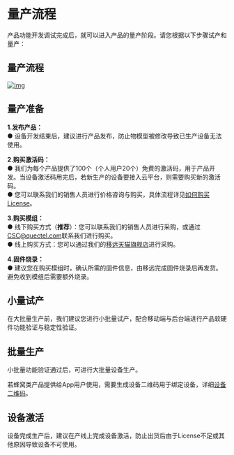 # 量产流程

产品功能开发调试完成后，就可以进入产品的量产阶段。请您根据以下步骤试产和量产：

## **量产流程**

<a data-fancybox title="img" href="/massProduct/image2022-3-14_14-34-56.png?version=1&modificationDate=1647239074000&api=v2">![img](/massProduct/image2022-3-14_14-34-56.png?version=1&modificationDate=1647239074000&api=v2)</a>

## **量产准备**

**1.发布产品：**<br />
● 设备开发结束后，建议进行产品发布，防止物模型被修改导致已生产设备无法使用。

**2.购买激活码：**<br />
● 我们为每个产品提供了100个（个人用户20个）免费的激活码，用于产品开发。当设备激活码用完后，若新生产的设备要接入云平台，则需要购买新的激活码。<br />
● 您可以联系我们的销售人员进行价格咨询与购买，具体流程详见[如何购买License](/massProduct/buy.md)。

**3.购买模组：**<br />
● 线下购买方式（**推荐**）：您可以联系我们的销售人员进行采购，或通过<CSC@quectel.com>联系我们进行购买。<br />
● 线上购买方式：您可以通过我们的[移远天猫旗舰店](https://yiyuanznsb.tmall.com/shop/view_shop.htm)进行采购。

**4.固件烧录：**<br />
● 建议您在购买模组时，确认所需的固件信息，由移远完成固件烧录后再发货。避免收到模组后需要额外烧录。

## **小量试产**

在大批量生产前，我们建议您进行小批量试产，配合移动端与后台端进行产品软硬件功能验证与稳定性验证。

## **批量生产**

小批量功能验证通过后，可进行大批量设备生产。

若蜂窝类产品提供给App用户使用，需要生成设备二维码用于绑定设备，详细[设备二维码](/massProduct/QRcode.md)。

## **设备激活**

设备完成生产后，建议在产线上完成设备激活，防止出货后由于License不足或其他原因导致设备不可使用。
